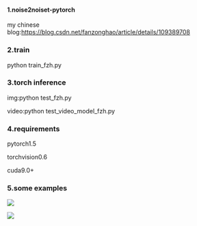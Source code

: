 #### 1.noise2noiset-pytorch

my chinese blog:https://blog.csdn.net/fanzonghao/article/details/109389708

### 2.train

python train_fzh.py

### 3.torch inference

img:python test_fzh.py

video:python test_video_model_fzh.py

### 4.requirements

pytorch1.5

torchvision0.6

cuda9.0+

### 5.some examples
![](https://github.com/zonghaofan/noise2noise/blob/main/Screenshot%20from%202020-10-30%2017-26-41.png)

![](https://github.com/zonghaofan/noise2noise/blob/main/Screenshot%20from%202020-10-30%2017-26-54.png)



